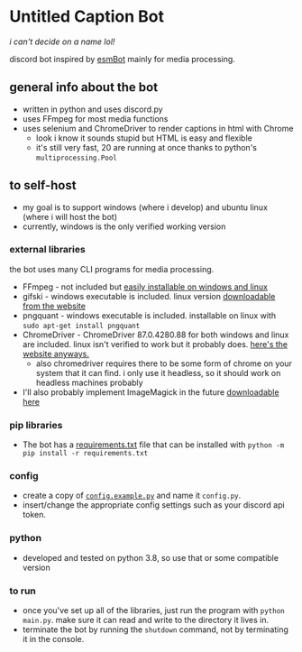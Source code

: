# Untitled Caption Bot

_i can't decide on a name lol!_

discord bot inspired by [esmBot](https://github.com/esmBot/esmBot) mainly for media processing.

## general info about the bot

- written in python and uses discord.py
- uses FFmpeg for most media functions
- uses selenium and ChromeDriver to render captions in html with Chrome
    - look i know it sounds stupid but HTML is easy and flexible
    - it's still very fast, 20 are running at once thanks to python's `multiprocessing.Pool`

## to self-host

- my goal is to support windows (where i develop) and ubuntu linux (where i will host the bot)
- currently, windows is the only verified working version

### external libraries

the bot uses many CLI programs for media processing.

- FFmpeg - not included but [easily installable on windows and linux](https://ffmpeg.org/download.html)
- gifski - windows executable is included. linux version [downloadable from the website](https://gif.ski/)
- pngquant - windows executable is included. installable on linux with `sudo apt-get install pngquant`
- ChromeDriver - ChromeDriver 87.0.4280.88 for both windows and linux are included. linux isn't verified to work but it
  probably does. [here's the website anyways.](https://chromedriver.chromium.org/)
    - also chromedriver requires there to be some form of chrome on your system that it can find. i only use it
      headless, so it should work on headless machines probably
- I'll also probably implement ImageMagick in the
  future [downloadable here](https://imagemagick.org/script/download.php)

### pip libraries

- The bot has a [requirements.txt](requirements.txt) file that can be installed
  with `python -m pip install -r requirements.txt`

### config

- create a copy of [`config.example.py`](config.example.py) and name it `config.py`.
- insert/change the appropriate config settings such as your discord api token.

### python

- developed and tested on python 3.8, so use that or some compatible version

### to run

- once you've set up all of the libraries, just run the program with `python main.py`. make sure it can read and write
  to the directory it lives in.
- terminate the bot by running the `shutdown` command, not by terminating it in the console.
